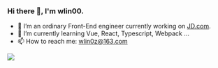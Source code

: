 ### Hi there 👋, I'm wlin00.
- 🔭 I’m an ordinary Front-End engineer currently working on [JD.com](https://www.jd.com/).
- 🌱 I’m currently learning Vue, React, Typescript, Webpack ...
- 📫 How to reach me: wlin0z@163.com

<img  src="https://github-readme-stats.vercel.app/api?username=wlin00&show_icons=true&hide_title=true&theme=radical" />
